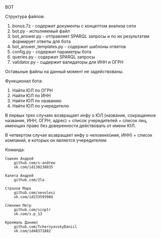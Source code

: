 BOT

Структура файлов:

1. bonus.7z - содержит документы с концептом анализа сети
2. bot.py - исполняемый файл
3. bot_answer.py - отправляет SPARQL запросы и по их результатам формирует ответы для бота
4. bot_answer_templates.py - содержит шаблоны ответов
5. config.py - содержит параметры бота
6. queries.py - содержит SPARQL запросы
7. validator.py - сщдержит валидаторы для ИНН и ОГРН

Оставьные файлы на данный момент не задействованы.



Функционал бота:

1. Найти ЮЛ по ОГРН
2. Найти ЮЛ по ИНН
3. Найти ЮЛ по названию
4. Найти ЮЛ по учередителю

В первых трех случаях возвращает инфу о ЮЛ (название, сокращенное название, ИНН, ОГРН, адрес) + список учередителей + список лиц, имеющих право без доверенности действовать от имени ЮЛ.

В четвертом случае возвращает инфу о человеке(имя, ИНН) +
список компаний, в которых он является учередителем

Команда:
	
	Сошкин Андрей 
		github.com/s-andrew
		vk.com/id138238035

	Калита Андрей 
		github.com/2la

	Страхов Марк 
		github.com/xevolesi
		vk.com/id233593984
		
	Слинкин Петр
		github.com/sinptr
		vk.com/s.p_13
		
	Крохмаль Даниил 
		github.com/TchernyavskyDaniil
		vk.com/id40371882

